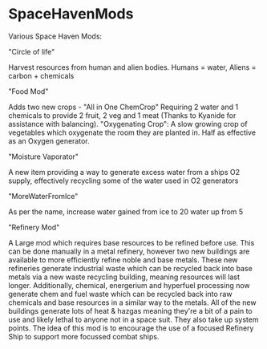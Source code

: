 # SpaceHavenMods

Various Space Haven Mods:

"Circle of life"

Harvest resources from human and alien bodies. Humans = water, Aliens = carbon + chemicals

"Food Mod"

Adds two new crops - "All in One ChemCrop" Requiring 2 water and 1 chemicals to provide 2 fruit, 2 veg and 1 meat (Thanks to Kyanide for assistance with balancing). "Oxygenating Crop": A slow growing crop of vegetables which oxygenate the room they are planted in. Half as effective as an Oxygen generator.

"Moisture Vaporator"

A new item providing a way to generate excess water from a ships O2 supply, effectively recycling some of the water used in O2 generators

"MoreWaterFromIce"

As per the name, increase water gained from ice to 20 water up from 5

"Refinery Mod"

A Large mod which requires base resources to be refined before use. This can be done manually in a metal refinery, however two new buildings are available to more efficiently refine noble and base metals. These new refineries generate industrial waste which can be recycled back into base metals via a new waste recycling building, meaning resources will last longer. Additionally, chemical, energerium and hyperfuel processing now generate chem and fuel waste which can be recycled back into raw chemicals and base resources in a similar way to the metals.  All of the new buildings generate lots of heat & hazgas meaning they're a bit of a pain to use and likely lethal to anyone not in a space suit. They also take up system points. The idea of this mod is to encourage the use of a focused Refinery Ship to support more focussed combat ships.
